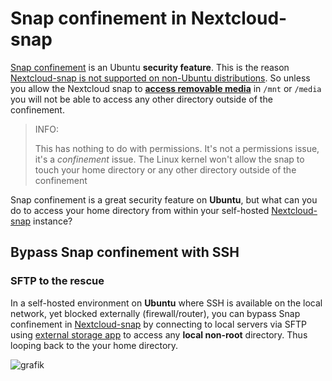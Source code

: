 # Snap confinement in Nextcloud-snap 

[Snap confinement](https://snapcraft.io/docs/snap-confinement) is an Ubuntu **security feature**. This is the reason [Nextcloud-snap is not supported on non-Ubuntu distributions](https://github.com/nextcloud-snap/nextcloud-snap/wiki/Why-Ubuntu-is-the-only-supported-distro). So unless you allow the Nextcloud snap to [**access removable media**](https://github.com/nextcloud-snap/nextcloud-snap#removable-media) in `/mnt` or `/media` you will not be able to access any other directory outside of the confinement. 

> INFO: 
> 
>This has nothing to do with permissions. It's not a permissions issue, it's a *confinement* issue. The Linux kernel won't allow the snap to touch your home directory or any other directory outside of the confinement
>
Snap confinement is a great security feature on **Ubuntu**, but what can you do to access your home directory from within your self-hosted [Nextcloud-snap](https://github.com/nextcloud-snap/nextcloud-snap) instance?

## Bypass Snap confinement with SSH

### SFTP to the rescue

In a self-hosted environment on **Ubuntu** where SSH is available on the local network, yet blocked externally (firewall/router), you can bypass Snap confinement in [Nextcloud-snap](https://github.com/nextcloud-snap/nextcloud-snap) by connecting to local servers via SFTP using [external storage app](https://docs.nextcloud.com/server/25/admin_manual/configuration_files/external_storage_configuration_gui.html#enabling-external-storage-support) to access any **local non-root** directory. Thus looping back to the your home directory.

![grafik](https://user-images.githubusercontent.com/54933878/218519969-ff6ae69f-1f29-4f2a-b1c7-a5429cebdac1.png)
